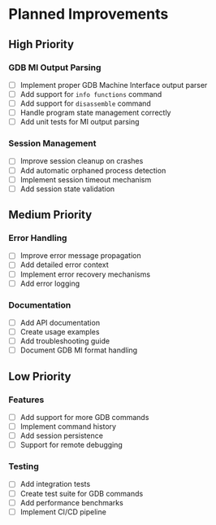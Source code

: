 # Planned Improvements

## High Priority

### GDB MI Output Parsing
- [ ] Implement proper GDB Machine Interface output parser
- [ ] Add support for `info functions` command
- [ ] Add support for `disassemble` command
- [ ] Handle program state management correctly
- [ ] Add unit tests for MI output parsing

### Session Management
- [ ] Improve session cleanup on crashes
- [ ] Add automatic orphaned process detection
- [ ] Implement session timeout mechanism
- [ ] Add session state validation

## Medium Priority

### Error Handling
- [ ] Improve error message propagation
- [ ] Add detailed error context
- [ ] Implement error recovery mechanisms
- [ ] Add error logging

### Documentation
- [ ] Add API documentation
- [ ] Create usage examples
- [ ] Add troubleshooting guide
- [ ] Document GDB MI format handling

## Low Priority

### Features
- [ ] Add support for more GDB commands
- [ ] Implement command history
- [ ] Add session persistence
- [ ] Support for remote debugging

### Testing
- [ ] Add integration tests
- [ ] Create test suite for GDB commands
- [ ] Add performance benchmarks
- [ ] Implement CI/CD pipeline